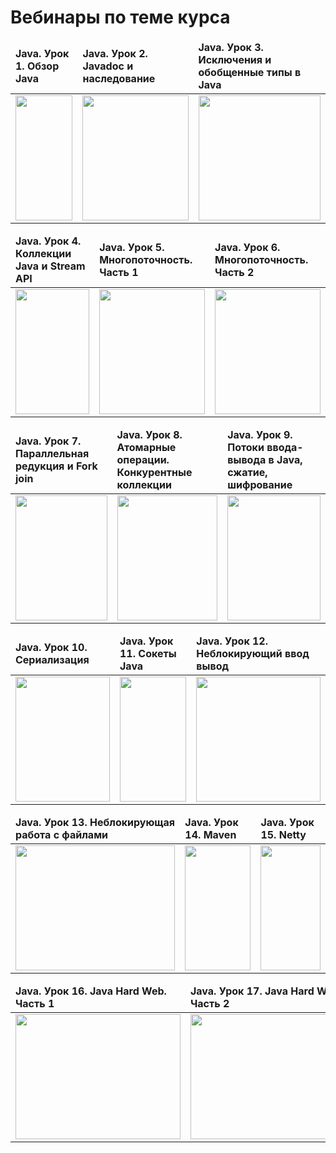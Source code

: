 # Вебинары по теме курса 

<table>
<thead>
<tr>
	<td><b>Java. Урок 1. Обзор Java</b></td>
	<td><b>Java. Урок 2. Javadoc и наследование</b></td>
	<td><b>Java. Урок 3. Исключения и обобщенные типы в Java</b></td>	
</tr>
</thead>
	<tr>
	<td>
	<a href="https://www.youtube.com/watch?v=Jo89mqKRR5s&t=1260s&index=1&list=PLQwXjjTVqyUHMapmff5_-_oV3Vez_lRAf" target="_blank">
		<img src="http://img.youtube.com/vi/Jo89mqKRR5s/0.jpg" width="100%" height="200" border="0" />
	</a>
	</td>
	<td>
	<a href="https://www.youtube.com/watch?v=iMbRLH_sx9w&index=2&list=PLQwXjjTVqyUHMapmff5_-_oV3Vez_lRAf" target="_blank">
		<img src="http://img.youtube.com/vi/iMbRLH_sx9w/0.jpg" width="100%" height="200" border="0" />
	</a>
	</td>
	<td>
	<a href="https://www.youtube.com/watch?v=fH6G8KrjElk&index=3&list=PLQwXjjTVqyUHMapmff5_-_oV3Vez_lRAf" target="_blank">
		<img src="http://img.youtube.com/vi/fH6G8KrjElk/0.jpg" width="100%" height="200" border="0" />
	</a>
	</td>
	</tr>
</table>

<table>
<thead>
<tr>
	<td><b>Java. Урок 4. Коллекции Java и Stream API</b></td>
	<td><b>Java. Урок 5. Многопоточность. Часть 1</b></td>
	<td><b>Java. Урок 6. Многопоточность. Часть 2</b></td>	
</tr>
</thead>
	<tr>
	<td>
	<a href="https://www.youtube.com/watch?v=w0WYje4HIs8&index=4&list=PLQwXjjTVqyUHMapmff5_-_oV3Vez_lRAf" target="_blank">
		<img src="http://img.youtube.com/vi/w0WYje4HIs8/0.jpg" width="100%" height="200" border="0" />
	</a>
	</td>
	<td>
	<a href="https://www.youtube.com/watch?v=wxFokJiOCu0&index=5&list=PLQwXjjTVqyUHMapmff5_-_oV3Vez_lRAf" target="_blank">
		<img src="http://img.youtube.com/vi/wxFokJiOCu0/0.jpg" width="100%" height="200" border="0" />
	</a>
	</td>
	<td>
	<a href="https://www.youtube.com/watch?v=Byu11ALeI9A&index=6&list=PLQwXjjTVqyUHMapmff5_-_oV3Vez_lRAf" target="_blank">
		<img src="http://img.youtube.com/vi/Byu11ALeI9A/0.jpg" width="100%" height="200" border="0" />
	</a>
	</td>
	</tr>
</table>

<table>
<thead>
<tr>
	<td><b>Java. Урок 7. Параллельная редукция и Fork join</b></td>
	<td><b>Java. Урок 8. Атомарные операции. Конкурентные коллекции</b></td>
	<td><b>Java. Урок 9. Потоки ввода-вывода в Java, сжатие, шифрование</b></td>	
</tr>
</thead>
	<tr>
	<td>
	<a href="https://www.youtube.com/watch?v=if2Uqm-zenA&index=7&list=PLQwXjjTVqyUHMapmff5_-_oV3Vez_lRAf" target="_blank">
		<img src="http://img.youtube.com/vi/if2Uqm-zenA/0.jpg" width="100%" height="200" border="0" />
	</a>
	</td>
	<td>
	<a href="https://www.youtube.com/watch?v=lz7sLbZAMs8&index=8&list=PLQwXjjTVqyUHMapmff5_-_oV3Vez_lRAf" target="_blank">
		<img src="http://img.youtube.com/vi/lz7sLbZAMs8/0.jpg" width="100%" height="200" border="0" />
	</a>
	</td>
	<td>
	<a href="https://www.youtube.com/watch?v=L08WMqOSNqI&index=9&list=PLQwXjjTVqyUHMapmff5_-_oV3Vez_lRAf" target="_blank">
		<img src="http://img.youtube.com/vi/L08WMqOSNqI/0.jpg" width="100%" height="200" border="0" />
	</a>
	</td>
	</tr>
</table>

<table>
<thead>
<tr>
	<td><b>Java. Урок 10. Сериализация</b></td>
	<td><b>Java. Урок 11. Сокеты Java</b></td>
	<td><b>Java. Урок 12. Неблокирующий ввод вывод</b></td>	
</tr>
</thead>
	<tr>
	<td>
	<a href="https://www.youtube.com/watch?v=rid1XgKpPZU&index=10&list=PLQwXjjTVqyUHMapmff5_-_oV3Vez_lRAf" target="_blank">
		<img src="http://img.youtube.com/vi/rid1XgKpPZU/0.jpg" width="100%" height="200" border="0" />
	</a>
	</td>
	<td>
	<a href="https://www.youtube.com/watch?v=K5xySU6wFQc&index=11&list=PLQwXjjTVqyUHMapmff5_-_oV3Vez_lRAf" target="_blank">
		<img src="http://img.youtube.com/vi/K5xySU6wFQc/0.jpg" width="100%" height="200" border="0" />
	</a>
	</td>
	<td>
	<a href="https://www.youtube.com/watch?v=MmglDhfRlsw&index=12&list=PLQwXjjTVqyUHMapmff5_-_oV3Vez_lRAf" target="_blank">
		<img src="http://img.youtube.com/vi/MmglDhfRlsw/0.jpg" width="100%" height="200" border="0" />
	</a>
	</td>
	</tr>
</table>

<table>
<thead>
<tr>
	<td><b>Java. Урок 13. Неблокирующая работа с файлами</b></td>
	<td><b>Java. Урок 14. Maven</b></td>	
	<td><b>Java. Урок 15. Netty</b></td>
</tr>
</thead>
	<tr>
	<td>
	<a href="https://www.youtube.com/watch?v=soiglV9o2Rg&index=13&list=PLQwXjjTVqyUHMapmff5_-_oV3Vez_lRAf" target="_blank">
		<img src="http://img.youtube.com/vi/soiglV9o2Rg/0.jpg" width="100%" height="200" border="0" />
	</a>
	</td>
	<td>
	<a href="https://www.youtube.com/watch?v=Q2_9WPz3WEo&index=15&list=PLQwXjjTVqyUHMapmff5_-_oV3Vez_lRAf" target="_blank">
		<img src="http://img.youtube.com/vi/Q2_9WPz3WEo/0.jpg" width="100%" height="200" border="0" />
	</a>
	</td>
    <td>
    <a href="https://www.youtube.com/watch?v=OEXBkpGkOEI&index=14&list=PLQwXjjTVqyUHMapmff5_-_oV3Vez_lRAf" target="_blank">
        <img src="http://img.youtube.com/vi/OEXBkpGkOEI/0.jpg" width="100%" height="200" border="0" />
    </a>
    </td>
	</tr>
</table>


<table>
<thead>
<tr>
	<td><b>Java. Урок 16. Java Hard Web. Часть 1</b></td>
	<td><b>Java. Урок 17. Java Hard Web. Часть 2</b></td>
</tr>
</thead>
	<tr>
	<td>
	<a href="https://www.youtube.com/watch?v=b1unoHhaamk&index=16&list=PLQwXjjTVqyUHMapmff5_-_oV3Vez_lRAf" target="_blank">
		<img src="http://img.youtube.com/vi/b1unoHhaamk/0.jpg" width="264" height="200" border="0" />
	</a>
	</td>
	<td>
	<a href="https://www.youtube.com/watch?v=2VmMh6Xaqts&index=17&list=PLQwXjjTVqyUHMapmff5_-_oV3Vez_lRAf" target="_blank">
		<img src="http://img.youtube.com/vi/OEXBkpGkOEI/0.jpg" width="264" height="200" border="0" />
	</a>
	</td>
</table>
